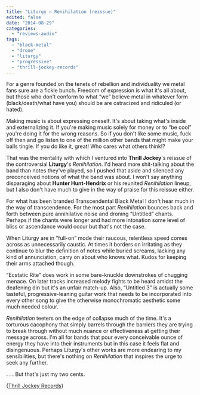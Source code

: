 ```yaml
---
title: "Liturgy – Renihilation (reissue)"
edited: false
date: "2014-08-29"
categories:
  - "reviews-audio"
tags:
  - "black-metal"
  - "drone"
  - "liturgy"
  - "progressive"
  - "thrill-jockey-records"
---
```


For a genre founded on the tenets of rebellion and individuality we metal fans sure are a fickle bunch. Freedom of expression is what it's all about, but those who don't conform to what “we” believe metal in whatever form (black/death/what have you) should be are ostracized and ridiculed (or hated).

Making music is about expressing oneself. It's about taking what's inside and externalizing it. If you're making music solely for money or to “be cool” you're doing it for the wrong reasons. So if you don't like some music, fuck off then and go listen to one of the million other bands that might make your balls tingle. If you do like it, great! Who cares what others think!?

That was the mentality with which I ventured into **Thrill Jockey**'s reissue of the controversial **Liturgy**'s _Renihilation_. I'd heard more shit-talking about the band than notes they've played, so I pushed that aside and silenced any preconceived notions of what the band was about. I won't say anything disparaging about **Hunter Hunt-Hendrix** or his reunited _Renihilation_ lineup, but I also don't have much to give in the way of praise for this reissue either.

For what has been branded Transcendental Black Metal I don't hear much in the way of transcendence. For the most part _Renihilation_ bounces back and forth between pure annihilative noise and droning “Untitled” chants. Perhaps if the chants were longer and had more intonation some level of bliss or ascendance would occur but that's not the case.

When Liturgy are in “full-on” mode their raucous, relentless speed comes across as unnecessarily caustic. At times it borders on irritating as they continue to blur the definition of notes while buried screams, lacking any kind of annunciation, carry on about who knows what. Kudos for keeping their arms attached though.

“Ecstatic Rite” does work in some bare-knuckle downstrokes of chugging menace. On later tracks increased melody fights to be heard amidst the deafening din but it's an unfair match-up. Also, “Untitled 3” is actually some tasteful, progressive-leaning guitar work that needs to be incorporated into every other song to give the otherwise monochromatic aesthetic some much needed colour.

_Renihilation_ teeters on the edge of collapse much of the time. It's a torturous cacophony that simply barrels through the barriers they are trying to break through without much nuance or effectiveness at getting their message across. I'm all for bands that pour every conceivable ounce of energy they have into their instruments but in this case it feels flat and disingenuous. Perhaps Liturgy's other works are more endearing to my sensibilities, but there's nothing on _Renihilation_ that inspires the urge to seek any further.

. . . But that's just my two cents.

([Thrill Jockey Records](http://www.thrilljockey.com/thrill/Liturgy/Renihilation))
